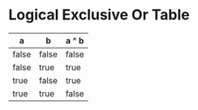 # Logical Exclusive Or Table

|   a   |   b   | a ^ b |
| ----- | ----- | ----- |
| false | false | false |
| false | true  | true  |
| true  | false | true  |
| true  | true  | false |
